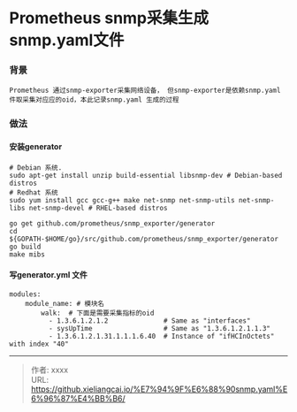 # Prometheus snmp采集生成 snmp.yaml文件

### 背景
    Prometheus 通过snmp-exporter采集网络设备， 但snmp-exporter是依赖snmp.yaml
    件取采集对应应的oid，本此记录snmp.yaml 生成的过程
### 做法
#### 安装generator 
    # Debian 系统.
    sudo apt-get install unzip build-essential libsnmp-dev # Debian-based distros
    # Redhat 系统
    sudo yum install gcc gcc-g++ make net-snmp net-snmp-utils net-snmp-libs net-snmp-devel # RHEL-based distros
    
    go get github.com/prometheus/snmp_exporter/generator
    cd ${GOPATH-$HOME/go}/src/github.com/prometheus/snmp_exporter/generator
    go build
    make mibs

#### 写generator.yml 文件
    modules:
        module_name: # 模块名
            walk:  # 下面是需要采集指标的oid
              - 1.3.6.1.2.1.2              # Same as "interfaces"
              - sysUpTime                  # Same as "1.3.6.1.2.1.1.3"
              - 1.3.6.1.2.1.31.1.1.1.6.40  # Instance of "ifHCInOctets" with index "40"


---

> 作者: xxxx  
> URL: https://github.xieliangcai.io/%E7%94%9F%E6%88%90snmp.yaml%E6%96%87%E4%BB%B6/  


